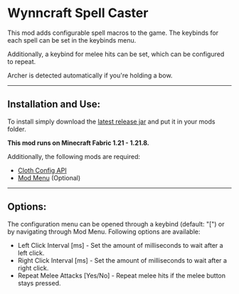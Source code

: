 # Wynncraft Spell Caster
This mod adds configurable spell macros to the game. 
The keybinds for each spell can be set in the keybinds menu.

Additionally, a keybind for melee hits can be set, which can be configured to repeat.

Archer is detected automatically if you're holding a bow.

---
## Installation and Use:
To install simply download the [latest release jar](https://github.com/Freeder1k/Wynncraft-Spell-Caster/releases) and put it in your mods folder.

**This mod runs on Minecraft Fabric 1.21 - 1.21.8.**

Additionally, the following mods are required:
- [Cloth Config API](https://modrinth.com/mod/cloth-config)
- [Mod Menu](https://modrinth.com/mod/modmenu) (Optional)

---
## Options:
The configuration menu can be opened through a keybind (default: "[") or by navigating through Mod Menu.
Following options are available:
- Left Click Interval [ms] - Set the amount of milliseconds to wait after a left click.
- Right Click Interval [ms] - Set the amount of milliseconds to wait after a right click.
- Repeat Melee Attacks [Yes/No] - Repeat melee hits if the melee button stays pressed.
